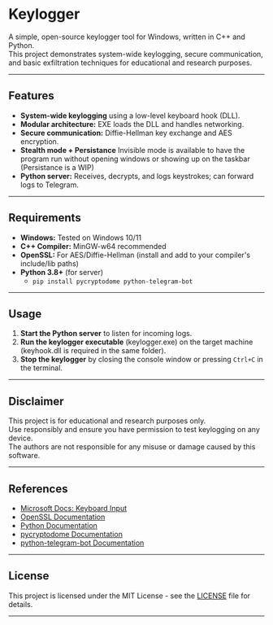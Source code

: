 # Keylogger

A simple, open-source keylogger tool for Windows, written in C++ and Python.  
This project demonstrates system-wide keylogging, secure communication, and basic exfiltration techniques for educational and research purposes.

---

## Features

- **System-wide keylogging** using a low-level keyboard hook (DLL).
- **Modular architecture:** EXE loads the DLL and handles networking.
- **Secure communication:** Diffie-Hellman key exchange and AES encryption.
- **Stealth mode + Persistance** Invisible mode is available to have the program run without opening windows or showing up on the taskbar (Persistance is a WIP)
- **Python server:** Receives, decrypts, and logs keystrokes; can forward logs to Telegram.

---

## Requirements

- **Windows:** Tested on Windows 10/11
- **C++ Compiler:** MinGW-w64 recommended
- **OpenSSL:** For AES/Diffie-Hellman (install and add to your compiler's include/lib paths)
- **Python 3.8+** (for server)
  - `pip install pycryptodome python-telegram-bot`

---

## Usage

1. **Start the Python server** to listen for incoming logs.
2. **Run the keylogger executable** (keylogger.exe) on the target machine (keyhook.dll is required in the same folder).
3. **Stop the keylogger** by closing the console window or pressing `Ctrl+C` in the terminal.

---

## Disclaimer

This project is for educational and research purposes only.  
Use responsibly and ensure you have permission to test keylogging on any device.  
The authors are not responsible for any misuse or damage caused by this software.

---

## References

- [Microsoft Docs: Keyboard Input](https://docs.microsoft.com/en-us/windows/win32/api/winuser/nf-winuser-setwindowshookexa)
- [OpenSSL Documentation](https://www.openssl.org/docs/)
- [Python Documentation](https://docs.python.org/3/)
- [pycryptodome Documentation](https://www.pycryptodome.org/src/introduction)
- [python-telegram-bot Documentation](https://python-telegram-bot.readthedocs.io/en/stable/)

---

## License

This project is licensed under the MIT License - see the [LICENSE](LICENSE) file for details.

---
